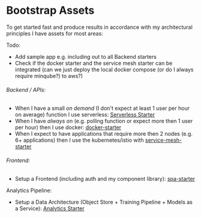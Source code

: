 # Bootstrap Assets

To get started fast and produce results in accordance with my architectural principles I have assets for most areas:

Todo:

* Add sample app e.g. including out to all Backend starters
* Check if the docker starter and the service mesh starter can be integrated \(can we just deploy the local docker compose \(or do I always require minqube?\)  to aws?\)

###### Backend / APIs:

* When I have a small _on demand_ \(I don't expect at least 1 user per hour on average\) function I use serverless: [Serverless Starter](#) 
* When I have _always on_ \(e.g. polling function or expect more then 1 user per hour\) then I use docker: [docker-starter](https://github.com/denseidel/docker-starter) 
* When I expect to have applications that require more then 2 nodes \(e.g. 6+ applications\) then I use the kubernetes/istio with [service-mesh-starter](https://github.com/denseidel/cloud-setup)

###### Frontend:

* Setup a Frontend \(including auth and my component library\): [spa-starter](https://github.com/denseidel/spa-starter)

Analytics Pipeline:

* Setup a Data Architecture \(Object Store + Training Pipeline + Models as a Service\): [Analytics Starter](#)



